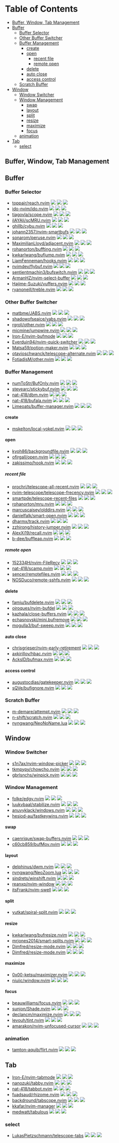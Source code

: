 # Table of Contents

<!-- toc -->

- [Buffer, Window, Tab Management](#buffer-window-tab-management)
- [Buffer](#buffer)
  * [Buffer Selector](#buffer-selector)
  * [Other Buffer Switcher](#other-buffer-switcher)
  * [Buffer Management](#buffer-management)
    + [create](#create)
    + [open](#open)
      - [recent file](#recent-file)
      - [remote open](#remote-open)
    + [delete](#delete)
    + [auto close](#auto-close)
    + [access control](#access-control)
  * [Scratch Buffer](#scratch-buffer)
- [Window](#window)
  * [Window Switcher](#window-switcher)
  * [Window Management](#window-management)
    + [swap](#swap)
    + [layout](#layout)
    + [split](#split)
    + [resize](#resize)
    + [maximize](#maximize)
    + [focus](#focus)
  * [animation](#animation)
- [Tab](#tab)
  * [select](#select)

<!-- tocstop -->

## Buffer, Window, Tab Management

## Buffer

### Buffer Selector

- [toppair/reach.nvim](https://github.com/toppair/reach.nvim) ![](https://img.shields.io/github/stars/toppair/reach.nvim) ![](https://img.shields.io/github/last-commit/toppair/reach.nvim) ![](https://img.shields.io/github/commit-activity/y/toppair/reach.nvim)
- [ido-nvim/ido.nvim](https://github.com/ido-nvim/ido.nvim) ![](https://img.shields.io/github/stars/ido-nvim/ido.nvim) ![](https://img.shields.io/github/last-commit/ido-nvim/ido.nvim) ![](https://img.shields.io/github/commit-activity/y/ido-nvim/ido.nvim)
- [tiagovla/scope.nvim](https://github.com/tiagovla/scope.nvim) ![](https://img.shields.io/github/stars/tiagovla/scope.nvim) ![](https://img.shields.io/github/last-commit/tiagovla/scope.nvim) ![](https://img.shields.io/github/commit-activity/y/tiagovla/scope.nvim)
- [ilAYAli/scMRU.nvim](https://github.com/ilAYAli/scMRU.nvim) ![](https://img.shields.io/github/stars/ilAYAli/scMRU.nvim) ![](https://img.shields.io/github/last-commit/ilAYAli/scMRU.nvim) ![](https://img.shields.io/github/commit-activity/y/ilAYAli/scMRU.nvim)
- [ghillb/cybu.nvim](https://github.com/ghillb/cybu.nvim) ![](https://img.shields.io/github/stars/ghillb/cybu.nvim) ![](https://img.shields.io/github/last-commit/ghillb/cybu.nvim) ![](https://img.shields.io/github/commit-activity/y/ghillb/cybu.nvim)
- [johann2357/nvim-smartbufs](https://github.com/johann2357/nvim-smartbufs) ![](https://img.shields.io/github/stars/johann2357/nvim-smartbufs) ![](https://img.shields.io/github/last-commit/johann2357/nvim-smartbufs) ![](https://img.shields.io/github/commit-activity/y/johann2357/nvim-smartbufs)
- [sonarom/peruse.nvim](https://github.com/sonarom/peruse.nvim) ![](https://img.shields.io/github/stars/sonarom/peruse.nvim) ![](https://img.shields.io/github/last-commit/sonarom/peruse.nvim) ![](https://img.shields.io/github/commit-activity/y/sonarom/peruse.nvim)
- [MaximilianLloyd/adjacent.nvim](https://github.com/MaximilianLloyd/adjacent.nvim) ![](https://img.shields.io/github/stars/MaximilianLloyd/adjacent.nvim) ![](https://img.shields.io/github/last-commit/MaximilianLloyd/adjacent.nvim) ![](https://img.shields.io/github/commit-activity/y/MaximilianLloyd/adjacent.nvim)
- [rohanorton/buffting.nvim](https://github.com/rohanorton/buffting.nvim) ![](https://img.shields.io/github/stars/rohanorton/buffting.nvim) ![](https://img.shields.io/github/last-commit/rohanorton/buffting.nvim) ![](https://img.shields.io/github/commit-activity/y/rohanorton/buffting.nvim)
- [kwkarlwang/bufjump.nvim](https://github.com/kwkarlwang/bufjump.nvim) ![](https://img.shields.io/github/stars/kwkarlwang/bufjump.nvim) ![](https://img.shields.io/github/last-commit/kwkarlwang/bufjump.nvim) ![](https://img.shields.io/github/commit-activity/y/kwkarlwang/bufjump.nvim)
- [LiamFenneman/hooks.nvim](https://github.com/LiamFenneman/hooks.nvim) ![](https://img.shields.io/github/stars/LiamFenneman/hooks.nvim) ![](https://img.shields.io/github/last-commit/LiamFenneman/hooks.nvim) ![](https://img.shields.io/github/commit-activity/y/LiamFenneman/hooks.nvim)
- [nvimdev/flybuf.nvim](https://github.com/nvimdev/flybuf.nvim) ![](https://img.shields.io/github/stars/nvimdev/flybuf.nvim) ![](https://img.shields.io/github/last-commit/nvimdev/flybuf.nvim) ![](https://img.shields.io/github/commit-activity/y/nvimdev/flybuf.nvim)
- [sentientmachin3/bufswitch.nvim](https://github.com/sentientmachin3/bufswitch.nvim) ![](https://img.shields.io/github/stars/sentientmachin3/bufswitch.nvim) ![](https://img.shields.io/github/last-commit/sentientmachin3/bufswitch.nvim) ![](https://img.shields.io/github/commit-activity/y/sentientmachin3/bufswitch.nvim)
- [ArmanHZ/nvim-select-buffer](https://github.com/ArmanHZ/nvim-select-buffer) ![](https://img.shields.io/github/stars/ArmanHZ/nvim-select-buffer) ![](https://img.shields.io/github/last-commit/ArmanHZ/nvim-select-buffer) ![](https://img.shields.io/github/commit-activity/y/ArmanHZ/nvim-select-buffer)
- [Hajime-Suzuki/vuffers.nvim](https://github.com/Hajime-Suzuki/vuffers.nvim) ![](https://img.shields.io/github/stars/Hajime-Suzuki/vuffers.nvim) ![](https://img.shields.io/github/last-commit/Hajime-Suzuki/vuffers.nvim) ![](https://img.shields.io/github/commit-activity/y/Hajime-Suzuki/vuffers.nvim)
- [ryanoneill/treble.nvim](https://github.com/ryanoneill/treble.nvim) ![](https://img.shields.io/github/stars/ryanoneill/treble.nvim) ![](https://img.shields.io/github/last-commit/ryanoneill/treble.nvim) ![](https://img.shields.io/github/commit-activity/y/ryanoneill/treble.nvim)

### Other Buffer Switcher

- [matbme/JABS.nvim](https://github.com/matbme/JABS.nvim) ![](https://img.shields.io/github/stars/matbme/JABS.nvim) ![](https://img.shields.io/github/last-commit/matbme/JABS.nvim) ![](https://img.shields.io/github/commit-activity/y/matbme/JABS.nvim)
- [shadowofseaice/yabs.nvim](https://github.com/shadowofseaice/yabs.nvim) ![](https://img.shields.io/github/stars/shadowofseaice/yabs.nvim) ![](https://img.shields.io/github/last-commit/shadowofseaice/yabs.nvim) ![](https://img.shields.io/github/commit-activity/y/shadowofseaice/yabs.nvim)
- [rgroli/other.nvim](https://github.com/rgroli/other.nvim) ![](https://img.shields.io/github/stars/rgroli/other.nvim) ![](https://img.shields.io/github/last-commit/rgroli/other.nvim) ![](https://img.shields.io/github/commit-activity/y/rgroli/other.nvim)
- [micmine/jumpwire.nvim](https://github.com/micmine/jumpwire.nvim) ![](https://img.shields.io/github/stars/micmine/jumpwire.nvim) ![](https://img.shields.io/github/last-commit/micmine/jumpwire.nvim) ![](https://img.shields.io/github/commit-activity/y/micmine/jumpwire.nvim)
- [Iron-E/nvim-bufmode](https://github.com/Iron-E/nvim-bufmode) ![](https://img.shields.io/github/stars/Iron-E/nvim-bufmode) ![](https://img.shields.io/github/last-commit/Iron-E/nvim-bufmode) ![](https://img.shields.io/github/commit-activity/y/Iron-E/nvim-bufmode)
- [Everduin94/nvim-quick-switcher](https://github.com/Everduin94/nvim-quick-switcher) ![](https://img.shields.io/github/stars/Everduin94/nvim-quick-switcher) ![](https://img.shields.io/github/last-commit/Everduin94/nvim-quick-switcher) ![](https://img.shields.io/github/commit-activity/y/Everduin94/nvim-quick-switcher)
- [Matsa59/potion-maker.nvim](https://github.com/Matsa59/potion-maker.nvim) ![](https://img.shields.io/github/stars/Matsa59/potion-maker.nvim) ![](https://img.shields.io/github/last-commit/Matsa59/potion-maker.nvim) ![](https://img.shields.io/github/commit-activity/y/Matsa59/potion-maker.nvim)
- [otavioschwanck/telescope-alternate.nvim](https://github.com/otavioschwanck/telescope-alternate.nvim) ![](https://img.shields.io/github/stars/otavioschwanck/telescope-alternate.nvim) ![](https://img.shields.io/github/last-commit/otavioschwanck/telescope-alternate.nvim) ![](https://img.shields.io/github/commit-activity/y/otavioschwanck/telescope-alternate.nvim)
- [FotiadisM/other.nvim](https://github.com/FotiadisM/other.nvim) ![](https://img.shields.io/github/stars/FotiadisM/other.nvim) ![](https://img.shields.io/github/last-commit/FotiadisM/other.nvim) ![](https://img.shields.io/github/commit-activity/y/FotiadisM/other.nvim)

### Buffer Management

- [numToStr/BufOnly.nvim](https://github.com/numToStr/BufOnly.nvim) ![](https://img.shields.io/github/stars/numToStr/BufOnly.nvim) ![](https://img.shields.io/github/last-commit/numToStr/BufOnly.nvim) ![](https://img.shields.io/github/commit-activity/y/numToStr/BufOnly.nvim)
- [stevearc/stickybuf.nvim](https://github.com/stevearc/stickybuf.nvim) ![](https://img.shields.io/github/stars/stevearc/stickybuf.nvim) ![](https://img.shields.io/github/last-commit/stevearc/stickybuf.nvim) ![](https://img.shields.io/github/commit-activity/y/stevearc/stickybuf.nvim)
- [nat-418/dbm.nvim](https://github.com/nat-418/dbm.nvim) ![](https://img.shields.io/github/stars/nat-418/dbm.nvim) ![](https://img.shields.io/github/last-commit/nat-418/dbm.nvim) ![](https://img.shields.io/github/commit-activity/y/nat-418/dbm.nvim)
- [nat-418/bufala.nvim](https://github.com/nat-418/bufala.nvim) ![](https://img.shields.io/github/stars/nat-418/bufala.nvim) ![](https://img.shields.io/github/last-commit/nat-418/bufala.nvim) ![](https://img.shields.io/github/commit-activity/y/nat-418/bufala.nvim)
- [Limeoats/buffer-manager.nvim](https://github.com/Limeoats/buffer-manager.nvim) ![](https://img.shields.io/github/stars/Limeoats/buffer-manager.nvim) ![](https://img.shields.io/github/last-commit/Limeoats/buffer-manager.nvim) ![](https://img.shields.io/github/commit-activity/y/Limeoats/buffer-manager.nvim)

#### create

- [mskelton/local-yokel.nvim](https://github.com/mskelton/local-yokel.nvim) ![](https://img.shields.io/github/stars/mskelton/local-yokel.nvim) ![](https://img.shields.io/github/last-commit/mskelton/local-yokel.nvim) ![](https://img.shields.io/github/commit-activity/y/mskelton/local-yokel.nvim)

#### open

- [kyoh86/backgroundfile.nvim](https://github.com/kyoh86/backgroundfile.nvim) ![](https://img.shields.io/github/stars/kyoh86/backgroundfile.nvim) ![](https://img.shields.io/github/last-commit/kyoh86/backgroundfile.nvim) ![](https://img.shields.io/github/commit-activity/y/kyoh86/backgroundfile.nvim)
- [ofirgall/open.nvim](https://github.com/ofirgall/open.nvim) ![](https://img.shields.io/github/stars/ofirgall/open.nvim) ![](https://img.shields.io/github/last-commit/ofirgall/open.nvim) ![](https://img.shields.io/github/commit-activity/y/ofirgall/open.nvim)
- [zakissimo/hook.nvim](https://github.com/zakissimo/hook.nvim) ![](https://img.shields.io/github/stars/zakissimo/hook.nvim) ![](https://img.shields.io/github/last-commit/zakissimo/hook.nvim) ![](https://img.shields.io/github/commit-activity/y/zakissimo/hook.nvim)

##### recent file

- [prochri/telescope-all-recent.nvim](https://github.com/prochri/telescope-all-recent.nvim) ![](https://img.shields.io/github/stars/prochri/telescope-all-recent.nvim) ![](https://img.shields.io/github/last-commit/prochri/telescope-all-recent.nvim) ![](https://img.shields.io/github/commit-activity/y/prochri/telescope-all-recent.nvim)
- [nvim-telescope/telescope-frecency.nvim](https://github.com/nvim-telescope/telescope-frecency.nvim) ![](https://img.shields.io/github/stars/nvim-telescope/telescope-frecency.nvim) ![](https://img.shields.io/github/last-commit/nvim-telescope/telescope-frecency.nvim) ![](https://img.shields.io/github/commit-activity/y/nvim-telescope/telescope-frecency.nvim)
- [smartpde/telescope-recent-files](https://github.com/smartpde/telescope-recent-files) ![](https://img.shields.io/github/stars/smartpde/telescope-recent-files) ![](https://img.shields.io/github/last-commit/smartpde/telescope-recent-files) ![](https://img.shields.io/github/commit-activity/y/smartpde/telescope-recent-files)
- [rohanorton/mru.nvim](https://github.com/rohanorton/mru.nvim) ![](https://img.shields.io/github/stars/rohanorton/mru.nvim) ![](https://img.shields.io/github/last-commit/rohanorton/mru.nvim) ![](https://img.shields.io/github/commit-activity/y/rohanorton/mru.nvim)
- [marcuscaisey/olddirs.nvim](https://github.com/marcuscaisey/olddirs.nvim) ![](https://img.shields.io/github/stars/marcuscaisey/olddirs.nvim) ![](https://img.shields.io/github/last-commit/marcuscaisey/olddirs.nvim) ![](https://img.shields.io/github/commit-activity/y/marcuscaisey/olddirs.nvim)
- [danielfalk/smart-open.nvim](https://github.com/danielfalk/smart-open.nvim) ![](https://img.shields.io/github/stars/danielfalk/smart-open.nvim) ![](https://img.shields.io/github/last-commit/danielfalk/smart-open.nvim) ![](https://img.shields.io/github/commit-activity/y/danielfalk/smart-open.nvim)
- [dharmx/track.nvim](https://github.com/dharmx/track.nvim) ![](https://img.shields.io/github/stars/dharmx/track.nvim) ![](https://img.shields.io/github/last-commit/dharmx/track.nvim) ![](https://img.shields.io/github/commit-activity/y/dharmx/track.nvim)
- [zzhirong/history-jumper.nvim](https://github.com/zzhirong/history-jumper.nvim) ![](https://img.shields.io/github/stars/zzhirong/history-jumper.nvim) ![](https://img.shields.io/github/last-commit/zzhirong/history-jumper.nvim) ![](https://img.shields.io/github/commit-activity/y/zzhirong/history-jumper.nvim)
- [AlexXi19/recall.nvim](https://github.com/AlexXi19/recall.nvim) ![](https://img.shields.io/github/stars/AlexXi19/recall.nvim) ![](https://img.shields.io/github/last-commit/AlexXi19/recall.nvim) ![](https://img.shields.io/github/commit-activity/y/AlexXi19/recall.nvim)
- [b-dee/buffleap.nvim](https://github.com/b-dee/buffleap.nvim) ![](https://img.shields.io/github/stars/b-dee/buffleap.nvim) ![](https://img.shields.io/github/last-commit/b-dee/buffleap.nvim) ![](https://img.shields.io/github/commit-activity/y/b-dee/buffleap.nvim)

##### remote open

- [152334H/nvim-FileRecv](https://github.com/152334H/nvim-FileRecv) ![](https://img.shields.io/github/stars/152334H/nvim-FileRecv) ![](https://img.shields.io/github/last-commit/152334H/nvim-FileRecv) ![](https://img.shields.io/github/commit-activity/y/152334H/nvim-FileRecv)
- [nat-418/scamp.nvim](https://github.com/nat-418/scamp.nvim) ![](https://img.shields.io/github/stars/nat-418/scamp.nvim) ![](https://img.shields.io/github/last-commit/nat-418/scamp.nvim) ![](https://img.shields.io/github/commit-activity/y/nat-418/scamp.nvim)
- [sencer/remotefiles.nvim](https://github.com/sencer/remotefiles.nvim) ![](https://img.shields.io/github/stars/sencer/remotefiles.nvim) ![](https://img.shields.io/github/last-commit/sencer/remotefiles.nvim) ![](https://img.shields.io/github/commit-activity/y/sencer/remotefiles.nvim)
- [NOSDuco/remote-sshfs.nvim](https://github.com/NOSDuco/remote-sshfs.nvim) ![](https://img.shields.io/github/stars/NOSDuco/remote-sshfs.nvim) ![](https://img.shields.io/github/last-commit/NOSDuco/remote-sshfs.nvim) ![](https://img.shields.io/github/commit-activity/y/NOSDuco/remote-sshfs.nvim)

#### delete

- [famiu/bufdelete.nvim](https://github.com/famiu/bufdelete.nvim) ![](https://img.shields.io/github/stars/famiu/bufdelete.nvim) ![](https://img.shields.io/github/last-commit/famiu/bufdelete.nvim) ![](https://img.shields.io/github/commit-activity/y/famiu/bufdelete.nvim)
- [ojroques/nvim-bufdel](https://github.com/ojroques/nvim-bufdel) ![](https://img.shields.io/github/stars/ojroques/nvim-bufdel) ![](https://img.shields.io/github/last-commit/ojroques/nvim-bufdel) ![](https://img.shields.io/github/commit-activity/y/ojroques/nvim-bufdel)
- [kazhala/close-buffers.nvim](https://github.com/kazhala/close-buffers.nvim) ![](https://img.shields.io/github/stars/kazhala/close-buffers.nvim) ![](https://img.shields.io/github/last-commit/kazhala/close-buffers.nvim) ![](https://img.shields.io/github/commit-activity/y/kazhala/close-buffers.nvim)
- [echasnovski/mini.bufremove](https://github.com/echasnovski/mini.bufremove) ![](https://img.shields.io/github/stars/echasnovski/mini.bufremove) ![](https://img.shields.io/github/last-commit/echasnovski/mini.bufremove) ![](https://img.shields.io/github/commit-activity/y/echasnovski/mini.bufremove)
- [mogulla3/buf-sweep.nvim](https://github.com/mogulla3/buf-sweep.nvim) ![](https://img.shields.io/github/stars/mogulla3/buf-sweep.nvim) ![](https://img.shields.io/github/last-commit/mogulla3/buf-sweep.nvim) ![](https://img.shields.io/github/commit-activity/y/mogulla3/buf-sweep.nvim)

#### auto close

- [chrisgrieser/nvim-early-retirement](https://github.com/chrisgrieser/nvim-early-retirement) ![](https://img.shields.io/github/stars/chrisgrieser/nvim-early-retirement) ![](https://img.shields.io/github/last-commit/chrisgrieser/nvim-early-retirement) ![](https://img.shields.io/github/commit-activity/y/chrisgrieser/nvim-early-retirement)
- [axkirillov/hbac.nvim](https://github.com/axkirillov/hbac.nvim) ![](https://img.shields.io/github/stars/axkirillov/hbac.nvim) ![](https://img.shields.io/github/last-commit/axkirillov/hbac.nvim) ![](https://img.shields.io/github/commit-activity/y/axkirillov/hbac.nvim)
- [AckslD/bufmax.nvim](https://github.com/AckslD/bufmax.nvim) ![](https://img.shields.io/github/stars/AckslD/bufmax.nvim) ![](https://img.shields.io/github/last-commit/AckslD/bufmax.nvim) ![](https://img.shields.io/github/commit-activity/y/AckslD/bufmax.nvim)

#### access control

- [augustocdias/gatekeeper.nvim](https://github.com/augustocdias/gatekeeper.nvim) ![](https://img.shields.io/github/stars/augustocdias/gatekeeper.nvim) ![](https://img.shields.io/github/last-commit/augustocdias/gatekeeper.nvim) ![](https://img.shields.io/github/commit-activity/y/augustocdias/gatekeeper.nvim)
- [sQVe/bufignore.nvim](https://github.com/sQVe/bufignore.nvim) ![](https://img.shields.io/github/stars/sQVe/bufignore.nvim) ![](https://img.shields.io/github/last-commit/sQVe/bufignore.nvim) ![](https://img.shields.io/github/commit-activity/y/sQVe/bufignore.nvim)

### Scratch Buffer

- [m-demare/attempt.nvim](https://github.com/m-demare/attempt.nvim) ![](https://img.shields.io/github/stars/m-demare/attempt.nvim) ![](https://img.shields.io/github/last-commit/m-demare/attempt.nvim) ![](https://img.shields.io/github/commit-activity/y/m-demare/attempt.nvim)
- [n-shift/scratch.nvim](https://github.com/n-shift/scratch.nvim) ![](https://img.shields.io/github/stars/n-shift/scratch.nvim) ![](https://img.shields.io/github/last-commit/n-shift/scratch.nvim) ![](https://img.shields.io/github/commit-activity/y/n-shift/scratch.nvim)
- [nyngwang/NeoNoName.lua](https://github.com/nyngwang/NeoNoName.lua) ![](https://img.shields.io/github/stars/nyngwang/NeoNoName.lua) ![](https://img.shields.io/github/last-commit/nyngwang/NeoNoName.lua) ![](https://img.shields.io/github/commit-activity/y/nyngwang/NeoNoName.lua)

## Window

### Window Switcher

- [s1n7ax/nvim-window-picker](https://github.com/s1n7ax/nvim-window-picker) ![](https://img.shields.io/github/stars/s1n7ax/nvim-window-picker) ![](https://img.shields.io/github/last-commit/s1n7ax/nvim-window-picker) ![](https://img.shields.io/github/commit-activity/y/s1n7ax/nvim-window-picker)
- [tkmpypy/chowcho.nvim](https://github.com/tkmpypy/chowcho.nvim) ![](https://img.shields.io/github/stars/tkmpypy/chowcho.nvim) ![](https://img.shields.io/github/last-commit/tkmpypy/chowcho.nvim) ![](https://img.shields.io/github/commit-activity/y/tkmpypy/chowcho.nvim)
- [gbrlsnchs/winpick.nvim](https://github.com/gbrlsnchs/winpick.nvim) ![](https://img.shields.io/github/stars/gbrlsnchs/winpick.nvim) ![](https://img.shields.io/github/last-commit/gbrlsnchs/winpick.nvim) ![](https://img.shields.io/github/commit-activity/y/gbrlsnchs/winpick.nvim)

### Window Management

- [folke/edgy.nvim](https://github.com/folke/edgy.nvim) ![](https://img.shields.io/github/stars/folke/edgy.nvim) ![](https://img.shields.io/github/last-commit/folke/edgy.nvim) ![](https://img.shields.io/github/commit-activity/y/folke/edgy.nvim)
- [luukvbaal/stabilize.nvim](https://github.com/luukvbaal/stabilize.nvim) ![](https://img.shields.io/github/stars/luukvbaal/stabilize.nvim) ![](https://img.shields.io/github/last-commit/luukvbaal/stabilize.nvim) ![](https://img.shields.io/github/commit-activity/y/luukvbaal/stabilize.nvim)
- [anuvyklack/windows.nvim](https://github.com/anuvyklack/windows.nvim) ![](https://img.shields.io/github/stars/anuvyklack/windows.nvim) ![](https://img.shields.io/github/last-commit/anuvyklack/windows.nvim) ![](https://img.shields.io/github/commit-activity/y/anuvyklack/windows.nvim)
- [hesiod-au/fastkeywins.nvim](https://github.com/hesiod-au/fastkeywins.nvim) ![](https://img.shields.io/github/stars/hesiod-au/fastkeywins.nvim) ![](https://img.shields.io/github/last-commit/hesiod-au/fastkeywins.nvim) ![](https://img.shields.io/github/commit-activity/y/hesiod-au/fastkeywins.nvim)

#### swap

- [caenrique/swap-buffers.nvim](https://github.com/caenrique/swap-buffers.nvim) ![](https://img.shields.io/github/stars/caenrique/swap-buffers.nvim) ![](https://img.shields.io/github/last-commit/caenrique/swap-buffers.nvim) ![](https://img.shields.io/github/commit-activity/y/caenrique/swap-buffers.nvim)
- [c60cb859/bufMov.nvim](https://github.com/c60cb859/bufMov.nvim) ![](https://img.shields.io/github/stars/c60cb859/bufMov.nvim) ![](https://img.shields.io/github/last-commit/c60cb859/bufMov.nvim) ![](https://img.shields.io/github/commit-activity/y/c60cb859/bufMov.nvim)

#### layout

- [delphinus/dwm.nvim](https://github.com/delphinus/dwm.nvim) ![](https://img.shields.io/github/stars/delphinus/dwm.nvim) ![](https://img.shields.io/github/last-commit/delphinus/dwm.nvim) ![](https://img.shields.io/github/commit-activity/y/delphinus/dwm.nvim)
- [nyngwang/NeoZoom.lua](https://github.com/nyngwang/NeoZoom.lua) ![](https://img.shields.io/github/stars/nyngwang/NeoZoom.lua) ![](https://img.shields.io/github/last-commit/nyngwang/NeoZoom.lua) ![](https://img.shields.io/github/commit-activity/y/nyngwang/NeoZoom.lua)
- [sindrets/winshift.nvim](https://github.com/sindrets/winshift.nvim) ![](https://img.shields.io/github/stars/sindrets/winshift.nvim) ![](https://img.shields.io/github/last-commit/sindrets/winshift.nvim) ![](https://img.shields.io/github/commit-activity/y/sindrets/winshift.nvim)
- [reanxp/nvim-window](https://github.com/reanxp/nvim-window) ![](https://img.shields.io/github/stars/reanxp/nvim-window) ![](https://img.shields.io/github/last-commit/reanxp/nvim-window) ![](https://img.shields.io/github/commit-activity/y/reanxp/nvim-window)
- [itsFrank/nvim-swell](https://github.com/itsFrank/nvim-swell) ![](https://img.shields.io/github/stars/itsFrank/nvim-swell) ![](https://img.shields.io/github/last-commit/itsFrank/nvim-swell) ![](https://img.shields.io/github/commit-activity/y/itsFrank/nvim-swell)

#### split

- [yutkat/spiral-split.nvim](https://github.com/yutkat/spiral-split.nvim) ![](https://img.shields.io/github/stars/yutkat/spiral-split.nvim) ![](https://img.shields.io/github/last-commit/yutkat/spiral-split.nvim) ![](https://img.shields.io/github/commit-activity/y/yutkat/spiral-split.nvim)

#### resize

- [kwkarlwang/bufresize.nvim](https://github.com/kwkarlwang/bufresize.nvim) ![](https://img.shields.io/github/stars/kwkarlwang/bufresize.nvim) ![](https://img.shields.io/github/last-commit/kwkarlwang/bufresize.nvim) ![](https://img.shields.io/github/commit-activity/y/kwkarlwang/bufresize.nvim)
- [mrjones2014/smart-splits.nvim](https://github.com/mrjones2014/smart-splits.nvim) ![](https://img.shields.io/github/stars/mrjones2014/smart-splits.nvim) ![](https://img.shields.io/github/last-commit/mrjones2014/smart-splits.nvim) ![](https://img.shields.io/github/commit-activity/y/mrjones2014/smart-splits.nvim)
- [Dimfred/resize-mode.nvim](https://github.com/Dimfred/resize-mode.nvim) ![](https://img.shields.io/github/stars/Dimfred/resize-mode.nvim) ![](https://img.shields.io/github/last-commit/Dimfred/resize-mode.nvim) ![](https://img.shields.io/github/commit-activity/y/Dimfred/resize-mode.nvim)
- [Dimfred/resize-mode.nvim](https://github.com/Dimfred/resize-mode.nvim) ![](https://img.shields.io/github/stars/Dimfred/resize-mode.nvim) ![](https://img.shields.io/github/last-commit/Dimfred/resize-mode.nvim) ![](https://img.shields.io/github/commit-activity/y/Dimfred/resize-mode.nvim)

#### maximize

- [0x00-ketsu/maximizer.nvim](https://github.com/0x00-ketsu/maximizer.nvim) ![](https://img.shields.io/github/stars/0x00-ketsu/maximizer.nvim) ![](https://img.shields.io/github/last-commit/0x00-ketsu/maximizer.nvim) ![](https://img.shields.io/github/commit-activity/y/0x00-ketsu/maximizer.nvim)
- [niuiic/window.nvim](https://github.com/niuiic/window.nvim) ![](https://img.shields.io/github/stars/niuiic/window.nvim) ![](https://img.shields.io/github/last-commit/niuiic/window.nvim) ![](https://img.shields.io/github/commit-activity/y/niuiic/window.nvim)

#### focus

- [beauwilliams/focus.nvim](https://github.com/beauwilliams/focus.nvim) ![](https://img.shields.io/github/stars/beauwilliams/focus.nvim) ![](https://img.shields.io/github/last-commit/beauwilliams/focus.nvim) ![](https://img.shields.io/github/commit-activity/y/beauwilliams/focus.nvim)
- [sunjon/Shade.nvim](https://github.com/sunjon/Shade.nvim) ![](https://img.shields.io/github/stars/sunjon/Shade.nvim) ![](https://img.shields.io/github/last-commit/sunjon/Shade.nvim) ![](https://img.shields.io/github/commit-activity/y/sunjon/Shade.nvim)
- [declancm/maximize.nvim](https://github.com/declancm/maximize.nvim) ![](https://img.shields.io/github/stars/declancm/maximize.nvim) ![](https://img.shields.io/github/last-commit/declancm/maximize.nvim) ![](https://img.shields.io/github/commit-activity/y/declancm/maximize.nvim)
- [levouh/tint.nvim](https://github.com/levouh/tint.nvim) ![](https://img.shields.io/github/stars/levouh/tint.nvim) ![](https://img.shields.io/github/last-commit/levouh/tint.nvim) ![](https://img.shields.io/github/commit-activity/y/levouh/tint.nvim)
- [amarakon/nvim-unfocused-cursor](https://github.com/amarakon/nvim-unfocused-cursor) ![](https://img.shields.io/github/stars/amarakon/nvim-unfocused-cursor) ![](https://img.shields.io/github/last-commit/amarakon/nvim-unfocused-cursor) ![](https://img.shields.io/github/commit-activity/y/amarakon/nvim-unfocused-cursor)

### animation

- [tamton-aquib/flirt.nvim](https://github.com/tamton-aquib/flirt.nvim) ![](https://img.shields.io/github/stars/tamton-aquib/flirt.nvim) ![](https://img.shields.io/github/last-commit/tamton-aquib/flirt.nvim) ![](https://img.shields.io/github/commit-activity/y/tamton-aquib/flirt.nvim)

## Tab

- [Iron-E/nvim-tabmode](https://github.com/Iron-E/nvim-tabmode) ![](https://img.shields.io/github/stars/Iron-E/nvim-tabmode) ![](https://img.shields.io/github/last-commit/Iron-E/nvim-tabmode) ![](https://img.shields.io/github/commit-activity/y/Iron-E/nvim-tabmode)
- [nanozuki/tabby.nvim](https://github.com/nanozuki/tabby.nvim) ![](https://img.shields.io/github/stars/nanozuki/tabby.nvim) ![](https://img.shields.io/github/last-commit/nanozuki/tabby.nvim) ![](https://img.shields.io/github/commit-activity/y/nanozuki/tabby.nvim)
- [nat-418/tabbot.nvim](https://github.com/nat-418/tabbot.nvim) ![](https://img.shields.io/github/stars/nat-418/tabbot.nvim) ![](https://img.shields.io/github/last-commit/nat-418/tabbot.nvim) ![](https://img.shields.io/github/commit-activity/y/nat-418/tabbot.nvim)
- [fuadsaud/rhizome.nvim](https://github.com/fuadsaud/rhizome.nvim) ![](https://img.shields.io/github/stars/fuadsaud/rhizome.nvim) ![](https://img.shields.io/github/last-commit/fuadsaud/rhizome.nvim) ![](https://img.shields.io/github/commit-activity/y/fuadsaud/rhizome.nvim)
- [backdround/tabscope.nvim](https://github.com/backdround/tabscope.nvim) ![](https://img.shields.io/github/stars/backdround/tabscope.nvim) ![](https://img.shields.io/github/last-commit/backdround/tabscope.nvim) ![](https://img.shields.io/github/commit-activity/y/backdround/tabscope.nvim)
- [kkafar/nvim-manager](https://github.com/kkafar/nvim-manager) ![](https://img.shields.io/github/stars/kkafar/nvim-manager) ![](https://img.shields.io/github/last-commit/kkafar/nvim-manager) ![](https://img.shields.io/github/commit-activity/y/kkafar/nvim-manager)
- [medwatt/tabulous](https://github.com/medwatt/tabulous) ![](https://img.shields.io/github/stars/medwatt/tabulous) ![](https://img.shields.io/github/last-commit/medwatt/tabulous) ![](https://img.shields.io/github/commit-activity/y/medwatt/tabulous)

### select

- [LukasPietzschmann/telescope-tabs](https://github.com/LukasPietzschmann/telescope-tabs) ![](https://img.shields.io/github/stars/LukasPietzschmann/telescope-tabs) ![](https://img.shields.io/github/last-commit/LukasPietzschmann/telescope-tabs) ![](https://img.shields.io/github/commit-activity/y/LukasPietzschmann/telescope-tabs)
